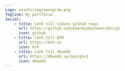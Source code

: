 ```yaml
---
Logo: assets/img/monogram.png
Tagline: My portfolio.
Social:
    - title: Länk till sidans github repo.
      url: https://github.com/pmarkusbackman/design
      icon: github
    - title: Länk till BTH
      url: https://bth.se
      icon: bth
    - title: Länk till dbwebb
      url: https://dbwebb.se/designv3
      icon: dbwebb
---
```

